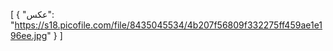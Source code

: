 [
  {
    "عکس": "https://s18.picofile.com/file/8435045534/4b207f56809f332275ff459ae1e196ee.jpg"
  }
]
